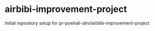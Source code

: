 # airbibi-improvement-project

Initial repository setup for pr-poehali-dev/airbibi-improvement-project